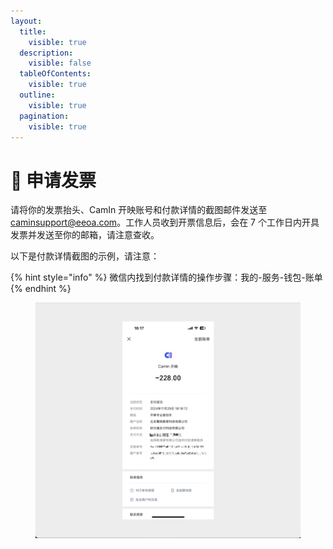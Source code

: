 ```yaml
---
layout:
  title:
    visible: true
  description:
    visible: false
  tableOfContents:
    visible: true
  outline:
    visible: true
  pagination:
    visible: true
---
```


# 🧾 申请发票

请将你的发票抬头、CamIn 开映账号和付款详情的截图邮件发送至 caminsupport@eeoa.com。工作人员收到开票信息后，会在 7 个工作日内开具发票并发送至你的邮箱，请注意查收。

以下是付款详情截图的示例，请注意：

{% hint style="info" %}
微信内找到付款详情的操作步骤：我的-服务-钱包-账单
{% endhint %}

<figure><img src="../.gitbook/assets/image.png" alt=""><figcaption></figcaption></figure>
